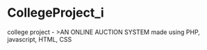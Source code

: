 # CollegeProject_i
college project - >AN ONLINE AUCTION SYSTEM made using PHP, javascript, HTML, CSS

